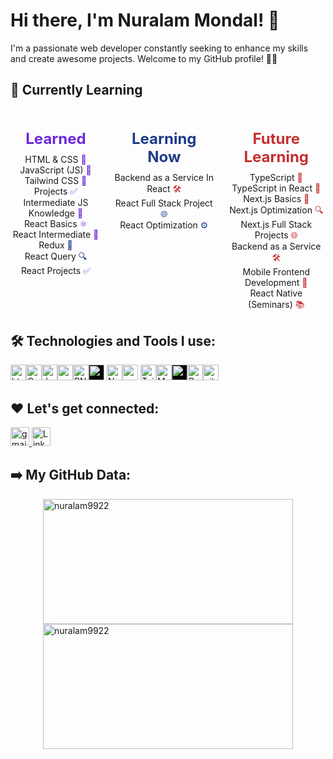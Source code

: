 # Hi there, I'm Nuralam Mondal! 👋

I'm a passionate web developer constantly seeking to enhance my skills and create awesome projects. Welcome to my GitHub profile! 👨‍💻


## 🌱 Currently Learning
<div style="display: flex; justify-content: center; gap: 20px;">
    <div style="text-align: center;">
        <h2 style="color: #6D28D9; font-size: 24px; margin-bottom: 10px;">Learned</h2>
        <ul style="list-style-type: none; padding: 0; margin: 0;">
            <li>HTML & CSS <span style="color: #6D28D9;">🎨</span></li>
            <li>JavaScript (JS) <span style="color: #6D28D9;">🚀</span></li>
            <li>Tailwind CSS <span style="color: #6D28D9;">🌈</span></li>
            <li>Projects <span style="color: #6D28D9;">✅</span></li>
            <li>Intermediate JS Knowledge <span style="color: #6D28D9;">🧠</span></li>
            <li>React Basics <span style="color: #6D28D9;">⚛️</span></li>
            <li>React Intermediate <span style="color: #6D28D9;">🧠</span></li>
            <li>Redux <span style="color: #1E3A8A;">🔄</span></li>
            <li>React Query <span style="color: #1E3A8A;">🔍</span></li>
            <li>React Projects <span style="color: #6D28D9;">✅</span></li>
        </ul>
    </div>
    <div style="text-align: center;">
        <h2 style="color: #1E3A8A; font-size: 24px; margin-bottom: 10px;">Learning Now</h2>
        <ul style="list-style-type: none; padding: 0; margin: 0;">
             <li>Backend as a Service In React <span style="color: #C53030;">🛠️</span></li>
            <li>React Full Stack Project <span style="color: #1E3A8A;">🌐</span></li>
            <li>React Optimization <span style="color: #1E3A8A;">⚙️</span></li>
        </ul>
    </div>
    <div style="text-align: center;">
        <h2 style="color: #C53030; font-size: 24px; margin-bottom: 10px;">Future Learning</h2>
        <ul style="list-style-type: none; padding: 0; margin: 0;">
            <li>TypeScript <span style="color: #C53030;">📘</span></li>
            <li>TypeScript in React <span style="color: #C53030;">📗</span></li>
            <li>Next.js Basics <span style="color: #C53030;">🚀</span></li>
            <li>Next.js Optimization <span style="color: #C53030;">🔍</span></li>
            <li>Next.js Full Stack Projects <span style="color: #C53030;">🌐</span></li>
            <li>Backend as a Service <span style="color: #C53030;">🛠️</span></li>
            <li>Mobile Frontend Development <span style="color: #C53030;">📱</span></li>
            <li>React Native (Seminars) <span style="color: #C53030;">📚</span></li>
        </ul>
    </div>
</div>






## 🛠️ Technologies and Tools I use:

<p>
<img alt="html5" src="https://img.shields.io/badge/HTML5-E34F26?style=for-the-badge&logo=html5&logoColor=white" height="25px"/><img alt="Css3" src="https://img.shields.io/badge/CSS3-1572B6?style=for-the-badge&logo=css3&logoColor=white" height="25px"/><img alt="Javascript" src="https://img.shields.io/badge/JavaScript-323330?style=for-the-badge&logo=javascript&logoColor=F7DF1E"  height="25px"/><img alt="npm" src="https://img.shields.io/badge/NPM-%23000000.svg?style=for-the-badge&logo=npm&logoColor=white" height="25px"/><img alt="PNPM" src="https://img.shields.io/badge/PNPM-%23F69220.svg?style=for-the-badge&logo=pnpm&logoColor=white" height="25px"/><img alt="React" src="https://img.shields.io/badge/React-20232A?style=for-the-badge&logo=react&logoColor=61DAFB" style="background-color: black;" height="25px"/>
<img alt="NextJs" src="https://img.shields.io/badge/Next-black?style=for-the-badge&logo=next.js&logoColor=white" height="25px"/><img alt="redux" src="https://img.shields.io/badge/-Redux-764ABC?style=flat-square&logo=redux&logoColor=white" height="25px"/>
<img alt="Tailwidcss" src="https://img.shields.io/badge/Tailwind_CSS-38B2AC?style=for-the-badge&logo=tailwind-css&logoColor=white" height="25px"/><img alt="Markdown" src="https://img.shields.io/badge/Markdown-000000?style=for-the-badge&logo=markdown&logoColor=white"  height="25px"/><img alt="Chrome" src="https://img.shields.io/badge/Chrome-4285F4?style=for-the-badge&logo=google-chrome&logoColor=white" style="background-color: black;" height="25px"/><img alt="Prettier" src="https://img.shields.io/badge/-Prettier-F7B93E?style=flat-square&logo=prettier&logoColor=white" height="25px"/><img alt="github actions" src="https://img.shields.io/badge/-Github_Actions-2088FF?style=flat-square&logo=github-actions&logoColor=white" height="25px"/>

## ❤️ Let's get connected:

<a href="mailto:inbox.nuralam@gmail.com" target="\_blank">
<img alt="gmail" src="https://img.shields.io/badge/Gmail-D14836?style=for-the-badge&logo=gmail&logoColor=white"  height="30px"/> </a>

<a href="https://www.linkedin.com/in/nuralam9922/" target="_blank">
<img alt="LinkedIn" src="https://img.shields.io/badge/linkedin-%230077B5.svg?&style=for-the-badge&logo=linkedin&logoColor=white"  height="30px"/>
</a>

## ➡️ My GitHub Data:

<div style="display: flex; justify-content: center; align-items: center; flex-direction: column;">
 <img src="https://github-readme-stats.vercel.app/api?username=nuralam9922&show_icons=true" alt="nuralam9922" width="400"  height='200'/>

  <img src="https://github-readme-streak-stats.herokuapp.com/?user=nuralam9922" alt="nuralam9922" width="400"  height='200'/>

</div>
